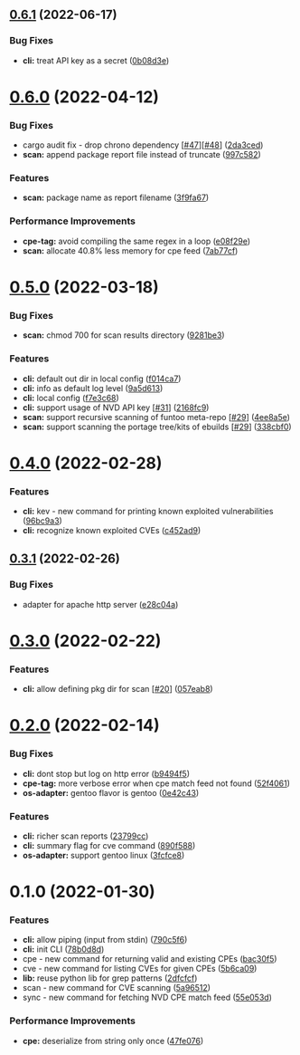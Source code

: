 ## [0.6.1](https://github.com/mrl5/vulner/compare/v0.6.0...v0.6.1) (2022-06-17)


### Bug Fixes

* **cli:** treat API key as a secret ([0b08d3e](https://github.com/mrl5/vulner/commit/0b08d3ed19f97992c883ead8d532cd083d861d99))



# [0.6.0](https://github.com/mrl5/vulner/compare/v0.5.0...v0.6.0) (2022-04-12)


### Bug Fixes

* cargo audit fix - drop chrono dependency [[#47](https://github.com/mrl5/vulner/issues/47)][[#48](https://github.com/mrl5/vulner/issues/48)] ([2da3ced](https://github.com/mrl5/vulner/commit/2da3cedd3c41e6bd700c0e0fddc50d09f639a197))
* **scan:** append package report file instead of truncate ([997c582](https://github.com/mrl5/vulner/commit/997c582dc48891c70d663ab6419b1da5b09e8cdf))


### Features

* **scan:** package name as report filename ([3f9fa67](https://github.com/mrl5/vulner/commit/3f9fa670d55881308fedc1d6e724c45566c9091e))


### Performance Improvements

* **cpe-tag:** avoid compiling the same regex in a loop ([e08f29e](https://github.com/mrl5/vulner/commit/e08f29e27db955a9de6288b2c5fa5c7f912f32b9))
* **scan:** allocate 40.8% less memory for cpe feed ([7ab77cf](https://github.com/mrl5/vulner/commit/7ab77cfa7fd18b7a386b500e4134d7cb71736985))



# [0.5.0](https://github.com/mrl5/vulner/compare/v0.4.0...v0.5.0) (2022-03-18)


### Bug Fixes

* **scan:** chmod 700 for scan results directory ([9281be3](https://github.com/mrl5/vulner/commit/9281be32f6ddfda0d209744d7a81c44ec673d7a5))


### Features

* **cli:** default out dir in local config ([f014ca7](https://github.com/mrl5/vulner/commit/f014ca742e89d9c5fa3bee54f91487d45c68b83c))
* **cli:** info as default log level ([9a5d613](https://github.com/mrl5/vulner/commit/9a5d61313b780bdc176866f17f71276d79815a32))
* **cli:** local config ([f7e3c68](https://github.com/mrl5/vulner/commit/f7e3c6801baa22d5cd3c16fb0e21190df0f35d6a))
* **cli:** support usage of NVD API key [[#31](https://github.com/mrl5/vulner/issues/31)] ([2168fc9](https://github.com/mrl5/vulner/commit/2168fc9a4fdf6b749b76df72ef9aeb8fdb8a7fc2))
* **scan:** support recursive scanning of funtoo meta-repo [[#29](https://github.com/mrl5/vulner/issues/29)] ([4ee8a5e](https://github.com/mrl5/vulner/commit/4ee8a5e2d9a8af2a1550fa9be52c631e1babf0cf))
* **scan:** support scanning the portage tree/kits of ebuilds [[#29](https://github.com/mrl5/vulner/issues/29)] ([338cbf0](https://github.com/mrl5/vulner/commit/338cbf0555882d46d6385a514017d546c544f743))



# [0.4.0](https://github.com/mrl5/vulner/compare/v0.3.1...v0.4.0) (2022-02-28)


### Features

* **cli:** kev - new command for printing known exploited vulnerabilities ([96bc9a3](https://github.com/mrl5/vulner/commit/96bc9a3766e97838c1e29d7214672b422f0a1493))
* **cli:** recognize known exploited CVEs ([c452ad9](https://github.com/mrl5/vulner/commit/c452ad947678604051d41f5732256ad70cac6641))



## [0.3.1](https://github.com/mrl5/vulner/compare/v0.3.0...v0.3.1) (2022-02-26)


### Bug Fixes

* adapter for apache http server ([e28c04a](https://github.com/mrl5/vulner/commit/e28c04ac1b08ccd6e2c89e692e421ba97dcaa970))



# [0.3.0](https://github.com/mrl5/vulner/compare/v0.2.0...v0.3.0) (2022-02-22)


### Features

* **cli:** allow defining pkg dir for scan [[#20](https://github.com/mrl5/vulner/issues/20)] ([057eab8](https://github.com/mrl5/vulner/commit/057eab85892d8570fbc06bfda71b3265de9045c9))



# [0.2.0](https://github.com/mrl5/vulner/compare/v0.1.0...v0.2.0) (2022-02-14)


### Bug Fixes

* **cli:** dont stop but log on http error ([b9494f5](https://github.com/mrl5/vulner/commit/b9494f506163997d719139ec03e887350f2f3f0c))
* **cpe-tag:** more verbose error when cpe match feed not found ([52f4061](https://github.com/mrl5/vulner/commit/52f4061d2e16dc2ea03db40905ce6e060876af5b))
* **os-adapter:** gentoo flavor is gentoo ([0e42c43](https://github.com/mrl5/vulner/commit/0e42c439e632a44ba6c326538159a8ae1254a7ad))


### Features

* **cli:** richer scan reports ([23799cc](https://github.com/mrl5/vulner/commit/23799ccad50e578abbe7cf2850c756a3c913b857))
* **cli:** summary flag for cve command ([890f588](https://github.com/mrl5/vulner/commit/890f5887aec4290224347a3a2f7d6f9025630a91))
* **os-adapter:** support gentoo linux ([3fcfce8](https://github.com/mrl5/vulner/commit/3fcfce81f89f52e5cd415917aa1fb42bc953788e))



# 0.1.0 (2022-01-30)


### Features

* **cli:** allow piping (input from stdin) ([790c5f6](https://github.com/mrl5/vulner/commit/790c5f607ecf934474a6898d3f69f658b4838ecf))
* **cli:** init CLI ([78b0d8d](https://github.com/mrl5/vulner/commit/78b0d8d7790073080eb10616dcbdc81b23e4d07e))
* cpe - new command for returning valid and existing CPEs ([bac30f5](https://github.com/mrl5/vulner/commit/bac30f5da64479ac25b1007402fe05720d9675f8))
* cve - new command for listing CVEs for given CPEs ([5b6ca09](https://github.com/mrl5/vulner/commit/5b6ca095fc1de36163d3ba36bd8f929a8144718c))
* **lib:** reuse python lib for grep patterns ([2dfcfcf](https://github.com/mrl5/vulner/commit/2dfcfcf703a1fc87eb3aca32b65281f486240181))
* scan - new command for CVE scanning ([5a96512](https://github.com/mrl5/vulner/commit/5a9651281da9cffad2432fc9d9f4164bf417f799))
* sync - new command for fetching NVD CPE match feed ([55e053d](https://github.com/mrl5/vulner/commit/55e053d129738293de7bb5714ead197d28330759))


### Performance Improvements

* **cpe:** deserialize from string only once ([47fe076](https://github.com/mrl5/vulner/commit/47fe0760a55cfc28b1804cd050455cee98c7cdcb))



